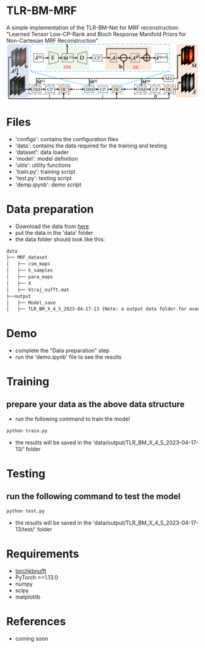 # TLR-BM-MRF
A simple implementation of the TLR-BM-Net for MRF reconstruction: "Learned Tensor Low-CP-Rank and Bloch Response Manifold Priors for Non-Cartesian MRF Reconstruction"
![TLR-BM-Net](img_md/cpbm.png)

# Files
* 'configs': contains the configuration files
* 'data': contains the data required for the training and testing
* 'dataset': data loader
* 'model': model definition
* 'utils': utility functions
* 'train.py': training script
* 'test.py': testing script
* 'demp.ipynb': demo script
# Data preparation
* Download the data from [here](https://drive.google.com/drive/folders/1aplQaP59_ZDB0vcVo2wkQPTqnght-iAu?usp=sharing)
* put the data in the 'data' folder
* the data folder should look like this:
```bash
data
├── MRF_dataset
│   ├── csm_maps
│   ├── k_samples
│   ├── para_maps
│   ├── X
│   ├── ktraj_nufft.mat
├──output
│   ├── Model_save
│   ├── TLR_BM_X_4_5_2023-04-17-13 (Note: a output data folder for example)
```
# Demo
* complete the "Data preparation" step
* run the 'demo.ipynb' file to see the results
# Training
## prepare your data as the above data structure
* run the following command to train the model
```bash
python train.py
```
* the results will be saved in the 'data/output/TLR_BM_X_4_5_2023-04-17-13/' folder
# Testing
## run the following command to test the model
```bash
python test.py
```
* the results will be saved in the 'data/output/TLR_BM_X_4_5_2023-04-17-13/test/' folder

# Requirements
* [torchkbnufft](https://github.com/mmuckley/torchkbnufft)
* PyTorch >=1.13.0
* numpy
* scipy
* matplotlib


# References
* coming soon
